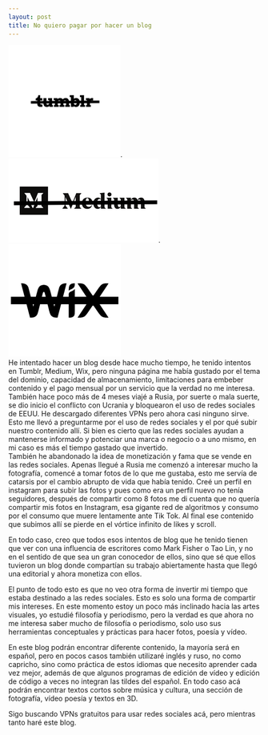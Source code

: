 ```yaml
---
layout: post
title: No quiero pagar por hacer un blog
---
```

![no quiero pagar](/images/post1.png). ![no quiero pagar](/images/post11.png). ![no quiero pagar](/images/post111.png)
<br>
He intentado hacer un blog desde hace mucho tiempo, he tenido intentos en Tumblr, Medium, Wix, pero ninguna página me había gustado por el tema del dominio, capacidad de almacenamiento, limitaciones para embeber contenido y el pago mensual por un servicio que la verdad no me interesa. También hace poco más de 4 meses viajé a Rusia, por suerte o mala suerte, se dio inicio el conflicto con Ucrania y bloquearon el uso de redes sociales de EEUU. He descargado diferentes VPNs pero ahora casi ninguno sirve. Esto me llevó a preguntarme por el uso de redes sociales y el por qué subir nuestro contenido allí. Si bien es cierto que las redes sociales ayudan a mantenerse informado y potenciar una marca o negocio o a uno mismo, en mi caso es más el tiempo gastado que invertido. 
<br>
También he abandonado la idea de monetización y fama que se vende en las redes sociales. Apenas llegué a Rusia me comenzó a interesar mucho la fotografía, comencé a tomar fotos de lo que me gustaba, esto me servía de catarsis por el cambio abrupto de vida que había tenido. Creé un perfil en instagram para subir las fotos y pues como era un perfil nuevo no tenía seguidores, después de compartir como 8 fotos me di cuenta que no quería compartir mis fotos en Instagram, esa gigante red de algoritmos y consumo por el consumo que muere lentamente ante Tik Tok. Al final ese contenido que subimos allí se pierde en el vórtice infinito de likes y scroll. 

En todo caso, creo que todos esos intentos de blog que he tenido tienen que ver con una influencia de escritores como Mark Fisher o Tao Lin, y no en el sentido de que sea un gran conocedor de ellos, sino que sé que ellos tuvieron un blog donde compartían su trabajo abiertamente hasta que llegó una editorial y ahora monetiza con ellos.

El punto de todo esto es que no veo otra forma de invertir mi tiempo que estaba destinado a las redes sociales. Esto es solo una forma de compartir mis intereses. En este momento estoy un poco más inclinado hacia las artes visuales, yo estudié filosofía y periodismo, pero la verdad es que ahora no me interesa saber mucho de filosofía o periodismo, solo uso sus herramientas conceptuales y prácticas para hacer fotos, poesía y vídeo. 

En este blog podrán encontrar diferente contenido, la mayoría será en español, pero en pocos casos también utilizaré inglés y ruso, no como capricho, sino como práctica de estos idiomas que necesito aprender cada vez mejor, además de que algunos programas de edición de vídeo y edición de código a veces no integran las tildes del español. En todo caso acá podrán encontrar textos cortos sobre música y cultura, una sección de fotografía, vídeo poesía y textos en 3D. 

Sigo buscando VPNs gratuitos para usar redes sociales acá, pero mientras tanto haré este blog. 
 
